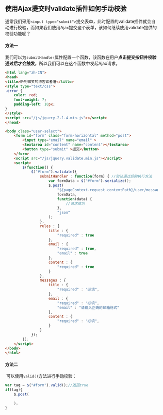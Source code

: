 ## 使用Ajax提交时validate插件如何手动校验

​	通常我们采用`<input type="submit">`提交表单，此时配置的validate插件就会自动进行校验，而如果我们使用Ajax提交这个表单，该如何继续使用validate提供的校验功能呢？

#### 方法一

​	我们可以为`submitHandler`属性配置一个函数，该函数在用户**点击提交按钮并校验通过后才会触发**，所以我们可以在这个函数中发起Ajax请求。

```html
<html lang="zh-CN">
<head>
<title>听到微笑的博客读者墙</title>
<style type="text/css">
.error {
	color: red;
	font-weight: 7;
	padding-left: 10px;
}
</style>
<script src="/js/jquery-2.1.4.min.js"></script>
</head>

<body class="user-select">
	<form id="form" class="form-horizontal" method="post">
		<input type="email" name="email" >
		<textarea id="content" name="content"></textarea>
		<button type="submit" >提交</button>
	</form>
	<script src="/js/jquery.validate.min.js"></script>
	<script>
		$(function() {
			$("#form").validate({
				submitHandler : function(form) { //验证通过后的执行方法
					var formData = $("#form").serialize();
					$.post(
						"${pageContext.request.contextPath}/user/message/add.action",
						formData,
						function(data) {
							//请求成功
						},
						"json"
					);
				},
				rules : {
					title : {
						"required" : true
					},
					email : {
						"required" : true,
						"email" : true
					},
					content : {
						"required" : true
					}
				},
				messages : {
					title : {
						"required" : "必填",
					},
					email : {
						"required" : "必填",
						"email" : "请输入正确的邮箱格式"
					},
					content : {
						"required" : "必填",
					}
				}
			});
		});
	</script>
</body>
</html>
```

#### 方法二

​	可以使用`valid()`方法进行手动校验：

```javascript
var tag = $("#form").valid();//返回true
if(tag){
    $.post(
   
    );
}
```

